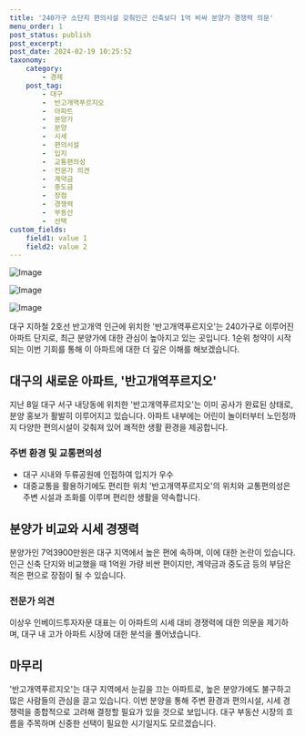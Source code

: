```yaml
---
title: '240가구 소단지 편의시설 갖춰인근 신축보다 1억 비싸 분양가 경쟁력 의문'
menu_order: 1
post_status: publish
post_excerpt: 
post_date: 2024-02-19 10:25:52
taxonomy:
    category:
        - 경제
    post_tag:
        - 대구
        -  반고개역푸르지오
        -  아파트
        -  분양가
        -  분양
        -  시세
        -  편의시설
        -  입지
        -  교통편의성
        -  전문가 의견
        -  계약금
        -  중도금
        -  장점
        -  경쟁력
        -  부동산
        -  선택
custom_fields:
    field1: value 1
    field2: value 2
---
```


![Image](https://imgnews.pstatic.net/image/366/2024/02/12/0000969814_001_20240212143401427.jpg?type=w647)

![Image](https://imgnews.pstatic.net/image/366/2024/02/12/0000969814_002_20240212143401481.jpg?type=w647)

![Image](https://imgnews.pstatic.net/image/366/2024/02/12/0000969814_003_20240212143401515.jpg?type=w647)

대구 지하철 2호선 반고개역 인근에 위치한 '반고개역푸르지오'는 240가구로 이루어진 아파트 단지로, 최근 분양가에 대한 관심이 높아지고 있는 곳입니다. 1순위 청약이 시작되는 이번 기회를 통해 이 아파트에 대한 더 깊은 이해를 해보겠습니다.
## 대구의 새로운 아파트, '반고개역푸르지오'
지난 8일 대구 서구 내당동에 위치한 '반고개역푸르지오'는 이미 공사가 완료된 상태로, 분양 홍보가 활발히 이루어지고 있습니다. 아파트 내부에는 어린이 놀이터부터 노인정까지 다양한 편의시설이 갖춰져 있어 쾌적한 생활 환경을 제공합니다.
### 주변 환경 및 교통편의성
- 대구 시내와 두류공원에 인접하여 입지가 우수
- 대중교통을 활용하기에도 편리한 위치
'반고개역푸르지오'의 위치와 교통편의성은 주변 시설과 조화를 이루며 편리한 생활을 약속합니다.
## 분양가 비교와 시세 경쟁력
분양가인 7억3900만원은 대구 지역에서 높은 편에 속하며, 이에 대한 논란이 있습니다. 인근 신축 단지와 비교했을 때 1억원 가량 비싼 편이지만, 계약금과 중도금 등의 부담은 적은 편으로 장점이 될 수 있습니다.
### 전문가 의견
이상우 인베이드투자자문 대표는 이 아파트의 시세 대비 경쟁력에 대한 의문을 제기하며, 대구 내 고가 아파트 시장에 대한 분석을 풀어냈습니다.
## 마무리
'반고개역푸르지오'는 대구 지역에서 눈길을 끄는 아파트로, 높은 분양가에도 불구하고 많은 사람들의 관심을 끌고 있습니다. 이번 분양을 통해 주변 환경과 편의시설, 시세 경쟁력을 종합적으로 고려해 결정할 필요가 있을 것으로 보입니다. 대구 부동산 시장의 흐름을 주목하며 신중한 선택이 필요한 시기일지도 모르겠습니다.
